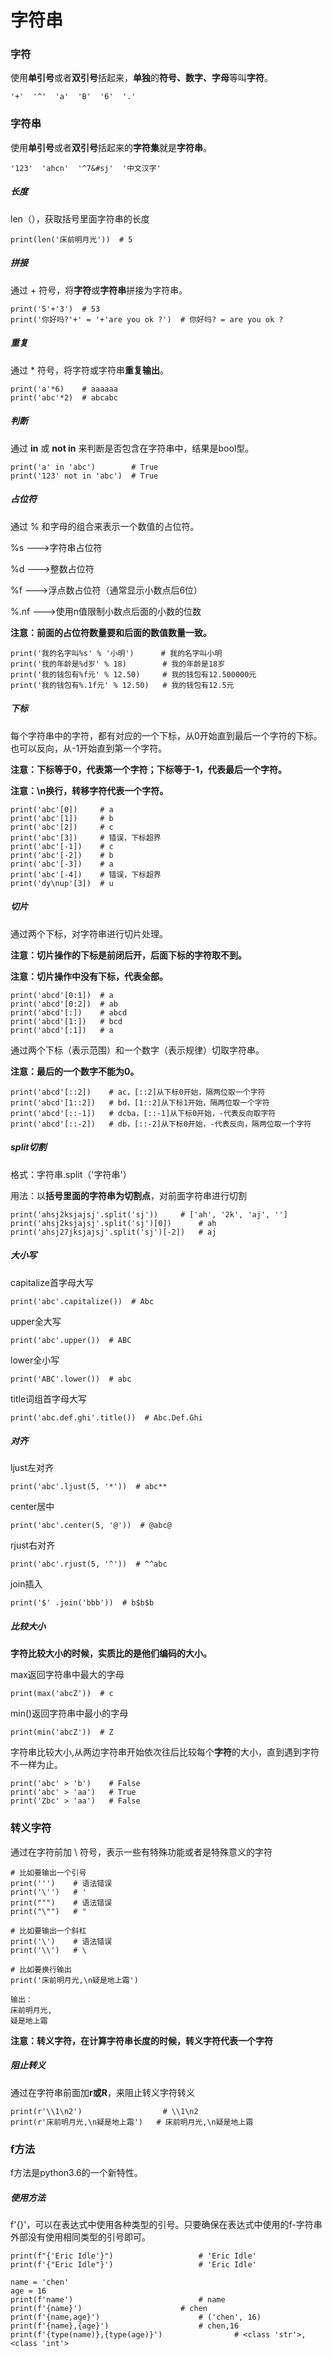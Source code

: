 # 字符串

### 字符

使用**单引号**或者**双引号**括起来，**单独**的**符号、数字、字母**等叫**字符**。

```
'+'  '^'  'a'  'B'  '6'  '.'
```

### 字符串

使用**单引号**或者**双引号**括起来的**字符集**就是**字符串**。

```
'123'  'ahcn'  '^7&#sj'  '中文汉字'
```

##### 长度

len（），获取括号里面字符串的长度

```
print(len('床前明月光'))  # 5
```

##### 拼接

通过 + 符号，将**字符**或**字符串**拼接为字符串。

```
print('5'+'3')  # 53
print('你好吗?'+' = '+'are you ok ?')  # 你好吗? = are you ok ?
```

##### 重复

通过 * 符号，将字符或字符串**重复输出**。

```
print('a'*6)    # aaaaaa
print('abc'*2)  # abcabc
```

##### 判断

通过 **in** 或 **not in** 来判断是否包含在字符串中，结果是bool型。

```
print('a' in 'abc')        # True
print('123' not in 'abc')  # True
```

##### 占位符

通过 % 和字母的组合来表示一个数值的占位符。

%s --->字符串占位符

%d --->整数占位符

%f --->浮点数占位符（通常显示小数点后6位）

%.nf --->使用n值限制小数点后面的小数的位数

**注意：前面的占位符数量要和后面的数值数量一致。**

```
print('我的名字叫%s' % '小明')      # 我的名字叫小明
print('我的年龄是%d岁' % 18)        # 我的年龄是18岁
print('我的钱包有%f元' % 12.50)     # 我的钱包有12.500000元
print('我的钱包有%.1f元' % 12.50)   # 我的钱包有12.5元
```

##### 下标

每个字符串中的字符，都有对应的一个下标，从0开始直到最后一个字符的下标。也可以反向，从-1开始直到第一个字符。

**注意：下标等于0，代表第一个字符；下标等于-1，代表最后一个字符。**

**注意：\n换行，转移字符代表一个字符。**

```
print('abc'[0])     # a
print('abc'[1])     # b
print('abc'[2])     # c
print('abc'[3])     # 错误，下标超界
print('abc'[-1])    # c
print('abc'[-2])    # b
print('abc'[-3])    # a
print('abc'[-4])    # 错误，下标超界
print('dy\nup'[3])  # u
```

##### 切片

通过两个下标，对字符串进行切片处理。

**注意：切片操作的下标是前闭后开，后面下标的字符取不到。**

**注意：切片操作中没有下标，代表全部。**

```
print('abcd'[0:1])  # a
print('abcd'[0:2])  # ab
print('abcd'[:])    # abcd
print('abcd'[1:])   # bcd
print('abcd'[:1])   # a
```

通过两个下标（表示范围）和一个数字（表示规律）切取字符串。

**注意：最后的一个数字不能为0。**

```
print('abcd'[::2])    # ac，[::2]从下标0开始，隔两位取一个字符
print('abcd'[1::2])   # bd，[1::2]从下标1开始，隔两位取一个字符
print('abcd'[::-1])   # dcba，[::-1]从下标0开始，-代表反向取字符
print('abcd'[::-2])   # db，[::-2]从下标0开始，-代表反向，隔两位取一个字符
```

##### split切割

格式：字符串.split（'字符串'）

用法：以**括号里面的字符串为切割点**，对前面字符串进行切割

```
print('ahsj2ksjajsj'.split('sj'))  	  # ['ah', '2k', 'aj', '']
print('ahsj2ksjajsj'.split('sj')[0])	  # ah
print('ahsj27jksjajsj'.split('sj')[-2])   # aj
```

##### 大小写

capitalize首字母大写

```
print('abc'.capitalize())  # Abc
```

upper全大写

```
print('abc'.upper())  # ABC
```

lower全小写

```
print('ABC'.lower())  # abc
```

title词组首字母大写

```
print('abc.def.ghi'.title())  # Abc.Def.Ghi
```

##### 对齐

ljust左对齐

```
print('abc'.ljust(5, '*'))  # abc**
```

center居中

```
print('abc'.center(5, '@'))  # @abc@
```

rjust右对齐

```
print('abc'.rjust(5, '^'))  # ^^abc
```

join插入

```
print('$' .join('bbb'))  # b$b$b
```

##### 比较大小

**字符比较大小的时候，实质比的是他们编码的大小。**

max返回字符串中最大的字母

```
print(max('abcZ'))  # c
```

min()返回字符串中最小的字母

```
print(min('abcZ'))  # Z
```

字符串比较大小,从两边字符串开始依次往后比较每个**字符**的大小，直到遇到字符不一样为止。

```
print('abc' > 'b')    # False
print('abc' > 'aa')   # True
print('Zbc' > 'aa')   # False
```

### 转义字符

通过在字符前加 \ 符号，表示一些有特殊功能或者是特殊意义的字符

```
# 比如要输出一个引号
print(''')    # 语法错误
print('\'')   # '
print(""")    # 语法错误
print("\"")   # "

# 比如要输出一个斜杠
print('\')    # 语法错误
print('\\')   # \

# 比如要换行输出
print('床前明月光,\n疑是地上霜')

输出：
床前明月光,
疑是地上霜
```

**注意：转义字符，在计算字符串长度的时候，转义字符代表一个字符**

##### 阻止转义

通过在字符串前面加**r或R**，来阻止转义字符转义

```
print(r'\\1\n2')                  # \\1\n2
print(r'床前明月光,\n疑是地上霜')   # 床前明月光,\n疑是地上霜
```

### f方法

f方法是python3.6的一个新特性。

##### 使用方法

 f'{}'，可以在表达式中使用各种类型的引号。只要确保在表达式中使用的f-字符串外部没有使用相同类型的引号即可。

```
print(f"{'Eric Idle'}")				      # 'Eric Idle'
print(f'{"Eric Idle"}')				      # 'Eric Idle'

name = 'chen'
age = 16
print(f'name')				              # name
print(f'{name}')				      # chen
print(f'{name,age}')				      # ('chen', 16)
print(f'{name},{age}')				      # chen,16
print(f'{type(name)},{type(age)}')	              # <class 'str'>,<class 'int'>

```

